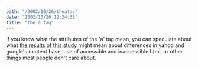 ```yaml
---
path: "/2002/10/26/theatag" 
date: "2002/10/26 12:24:33" 
title: "the a tag" 
---
```

<p>if you know what the attributes of the 'a' tag mean, you can speculate about what <a href="http://www.snee.com/xml/a-href.html">the results of this study</a> might mean about differences in yahoo and google's content base, use of accessible and inaccessible html, or other things most people don't care about.</p>
